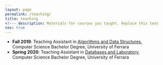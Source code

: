 ```yaml
---
layout: page
permalink: /teaching/
title: teaching
<!--- description: Materials for courses you taught. Replace this text with your description. --->
nav: true
---
```


* **Fall 2019**: Teaching Assistant in [Algorithms and Data Structures](http://www.unife.it/scienze/informatica/insegnamenti/algoritmi-strutture-dati), Computer Science Bachelor Degree, University of Ferrara
* **Spring 2020**: Teaching Assistant in [Databases and Laboratory](http://www.unife.it/scienze/informatica/insegnamenti/basi-dati-1-laboratorio), Computer Science Bachelor Degree, University of Ferrara
